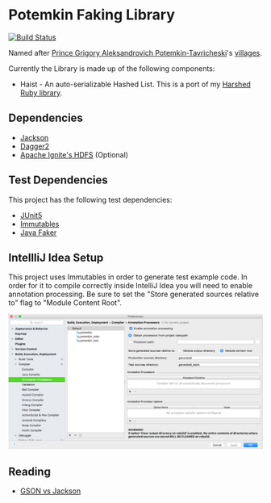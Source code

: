 # Potemkin Faking Library

[![Build Status](https://travis-ci.org/folkengine/potemkin.svg?branch=master)](https://travis-ci.org/folkengine/potemkin)

Named after [Prince Grigory Aleksandrovich Potemkin-Tavricheski](https://en.wikipedia.org/wiki/Grigory_Potemkin)'s [villages](https://en.wikipedia.org/wiki/Potemkin_village).

Currently the Library is made up of the following components:

* Haist - An auto-serializable Hashed List. This is a port of my [Harshed Ruby library](https://github.com/folkengine/harshed).

## Dependencies

* [Jackson](http://wiki.fasterxml.com/JacksonHome)
* [Dagger2](https://google.github.io/dagger/)
* [Apache Ignite's HDFS](https://ignite.apache.org/use-cases/hadoop/hdfs-cache) (Optional)

## Test Dependencies

This project has the following test dependencies:

* [JUnit5](http://junit.org/junit5/)
* [Immutables](https://immutables.github.io/)
* [Java Faker](https://github.com/DiUS/java-faker)

## IntellliJ Idea Setup

This project uses Immutables in order to generate test example code. In order for it to compile correctly inside IntelliJ Idea 
you will need to enable annotation processing. Be sure to set the "Store generated sources relative to" flag to "Module Content Root".
 
![Annotation Processors Setting](docs/img/idea-immutables-config.png)

## Reading

* [GSON vs Jackson](http://programmerbruce.blogspot.com/2011/06/gson-v-jackson.html)

